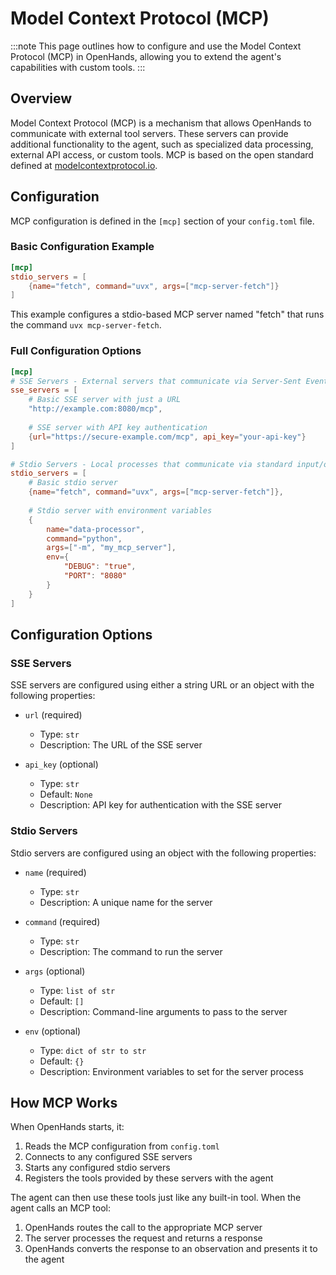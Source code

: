 # Model Context Protocol (MCP)

:::note
This page outlines how to configure and use the Model Context Protocol (MCP) in OpenHands, allowing you to extend the agent's capabilities with custom tools.
:::

## Overview

Model Context Protocol (MCP) is a mechanism that allows OpenHands to communicate with external tool servers. These servers can provide additional functionality to the agent, such as specialized data processing, external API access, or custom tools. MCP is based on the open standard defined at [modelcontextprotocol.io](https://modelcontextprotocol.io).

## Configuration

MCP configuration is defined in the `[mcp]` section of your `config.toml` file.

### Basic Configuration Example

```toml
[mcp]
stdio_servers = [
    {name="fetch", command="uvx", args=["mcp-server-fetch"]}
]
```

This example configures a stdio-based MCP server named "fetch" that runs the command `uvx mcp-server-fetch`.

### Full Configuration Options

```toml
[mcp]
# SSE Servers - External servers that communicate via Server-Sent Events
sse_servers = [
    # Basic SSE server with just a URL
    "http://example.com:8080/mcp",
    
    # SSE server with API key authentication
    {url="https://secure-example.com/mcp", api_key="your-api-key"}
]

# Stdio Servers - Local processes that communicate via standard input/output
stdio_servers = [
    # Basic stdio server
    {name="fetch", command="uvx", args=["mcp-server-fetch"]},
    
    # Stdio server with environment variables
    {
        name="data-processor",
        command="python",
        args=["-m", "my_mcp_server"],
        env={
            "DEBUG": "true",
            "PORT": "8080"
        }
    }
]
```

## Configuration Options

### SSE Servers

SSE servers are configured using either a string URL or an object with the following properties:

- `url` (required)
  - Type: `str`
  - Description: The URL of the SSE server

- `api_key` (optional)
  - Type: `str`
  - Default: `None`
  - Description: API key for authentication with the SSE server

### Stdio Servers

Stdio servers are configured using an object with the following properties:

- `name` (required)
  - Type: `str`
  - Description: A unique name for the server

- `command` (required)
  - Type: `str`
  - Description: The command to run the server

- `args` (optional)
  - Type: `list of str`
  - Default: `[]`
  - Description: Command-line arguments to pass to the server

- `env` (optional)
  - Type: `dict of str to str`
  - Default: `{}`
  - Description: Environment variables to set for the server process

## How MCP Works

When OpenHands starts, it:

1. Reads the MCP configuration from `config.toml`
2. Connects to any configured SSE servers
3. Starts any configured stdio servers
4. Registers the tools provided by these servers with the agent

The agent can then use these tools just like any built-in tool. When the agent calls an MCP tool:

1. OpenHands routes the call to the appropriate MCP server
2. The server processes the request and returns a response
3. OpenHands converts the response to an observation and presents it to the agent
